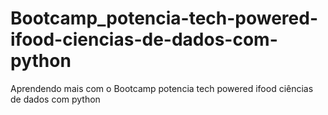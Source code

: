 # Bootcamp_potencia-tech-powered-ifood-ciencias-de-dados-com-python
Aprendendo mais com o Bootcamp potencia tech powered ifood ciências de dados com python
